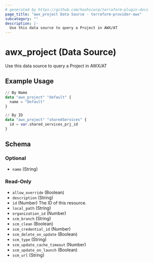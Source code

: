 ```yaml
---
# generated by https://github.com/hashicorp/terraform-plugin-docs
page_title: "awx_project Data Source - terraform-provider-awx"
subcategory: ""
description: |-
  Use this data source to query a Project in AWX/AT
---
```


# awx_project (Data Source)

Use this data source to query a Project in AWX/AT

## Example Usage

```terraform
// By Name
data "awx_project" "default" {
  name = "Default"
}

// By ID
data "awx_project" "sharedServices" {
  id = var.shared_services_prj_id
}
```

<!-- schema generated by tfplugindocs -->
## Schema

### Optional

- `name` (String)

### Read-Only

- `allow_override` (Boolean)
- `description` (String)
- `id` (Number) The ID of this resource.
- `local_path` (String)
- `organization_id` (Number)
- `scm_branch` (String)
- `scm_clean` (Boolean)
- `scm_credential_id` (Number)
- `scm_delete_on_update` (Boolean)
- `scm_type` (String)
- `scm_update_cache_timeout` (Number)
- `scm_update_on_launch` (Boolean)
- `scm_url` (String)
